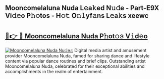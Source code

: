 ## Mooncomelaluna Nuda L𝚎a𝚔ed N𝚞𝚍e - Part-E9X Vi𝚍𝚎o P𝚑𝚘tos - H𝚘𝚝 O𝚗𝚕yf𝚊ns L𝚎a𝚔s xeewc

# <h2><a href="http://kf6yd2.oniu.top/?m=Mooncomelaluna+Nuda">🔗👉 🔴 Mooncomelaluna Nuda P𝚑ot𝚘𝚜 V𝚒d𝚎o</a></h2>

[![Mooncomelaluna Nuda Nu𝚍e𝚜](https://i.imgur.com/0qMVB7G.gif)](http://kf6yd2.oniu.top/?m=Mooncomelaluna+Nuda)
Digital media artist and amusement provider Mooncomelaluna Nuda, famed for sharing dance and lifestyle content via popular dance routines and brief clips. Outstanding artist Mooncomelaluna Nuda, celebrated for their exceptional abilities and accomplishments in the realm of entertainment.  

